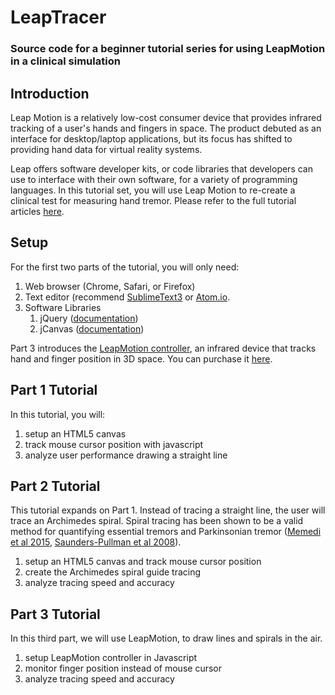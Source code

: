 # LeapTracer
### Source code for a beginner tutorial series for using LeapMotion in a clinical simulation


## Introduction
Leap Motion is a relatively low-cost consumer device that provides infrared tracking of a user's hands and fingers in space. The product debuted as an interface for desktop/laptop applications, but its focus has shifted to providing hand data for virtual reality systems.

Leap offers software developer kits, or code libraries that developers can use to interface with their own software, for a variety of programming languages. In this tutorial set, you will use Leap Motion to re-create a clinical test for measuring hand tremor.   Please refer to the full tutorial articles [here](https://medium.com/physiatry/build-a-web-app-to-test-fine-motor-coordination-with-leap-motion-part-1-programming-tutorial-94423d20f8b7). 

## Setup
For the first two parts of the tutorial, you will only need: 

1. Web browser (Chrome, Safari, or Firefox)
2. Text editor (recommend [SublimeText3](https://www.sublimetext.com/3) or [Atom.io](https://atom.io/).
3. Software Libraries
    1. jQuery ([documentation](https://learn.jquery.com/))
    2. jCanvas ([documentation](https://projects.calebevans.me/jcanvas/docs/))

Part 3 introduces the [LeapMotion controller](https://www.leapmotion.com/), an infrared device that tracks hand and finger position in 3D space. You can purchase it [here](https://store-us.leapmotion.com/products/leap-motion-controller).

## Part 1 Tutorial
In this tutorial, you will:

 1. setup an HTML5 canvas
 2. track mouse cursor position with javascript
 3. analyze user performance drawing a straight line

 
## Part 2 Tutorial
This tutorial expands on Part 1. Instead of tracing a straight line,  the user will trace an Archimedes spiral. Spiral tracing has been shown to be a valid method for quantifying essential tremors and Parkinsonian tremor ([Memedi et al 2015](https://www.ncbi.nlm.nih.gov/pmc/articles/PMC4610483/), [Saunders-Pullman et al 2008](https://www.ncbi.nlm.nih.gov/pubmed/18074362/)). 

 1. setup an HTML5 canvas and track mouse cursor position
 2. create the Archimedes spiral guide tracing
 3. analyze tracing speed and accuracy

## Part 3 Tutorial
In this third part, we will use LeapMotion, to draw lines and spirals in the air. 

 1. setup LeapMotion controller in Javascript
 2. monitor finger position instead of mouse cursor
 3. analyze tracing speed and accuracy
	
